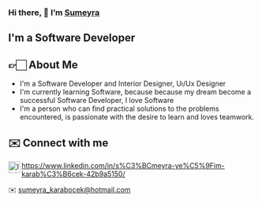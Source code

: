 ### Hi there, 👋 I’m [Sumeyra](https://github.com/sumeyrakb) 
 ## I'm a Software Developer
 
 ## 👉🏻 About Me
 - I'm a Software Developer and Interior Designer, Uı/Ux Designer
 - I'm currently learning Software, because because my dream become a successful Software Developer, I love Software 
 - I'm a person who can find practical solutions to the problems encountered, is passionate with the desire to learn and loves teamwork.
 
 ## ✉️ Connect with me

 <img align="left" alt="linkedin | LinkedIn" width="24px" src="https://raw.githubusercontent.com/peterthehan/peterthehan/master/assets/linkedin.svg" />https://www.linkedin.com/in/s%C3%BCmeyra-ye%C5%9Fim-karab%C3%B6cek-42b9a5150/
 
 ✉️ sumeyra_karabocek@hotmail.com

